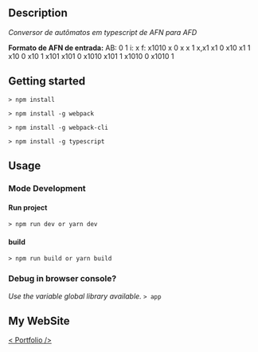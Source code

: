 
## Description

*Conversor de autômatos em typescript de AFN para AFD*

**Formato de AFN de entrada:**
AB: 0 1
i: x
f: x1010
x 0 x
x 1 x,x1
x1 0 x10
x1 1
x10 0
x10 1 x101
x101 0 x1010
x101 1
x1010 0
x1010 1

## Getting started

`> npm install`

`> npm install -g webpack `

`> npm install -g webpack-cli `

`> npm install -g typescript`

## Usage

### Mode Development

#### Run project

`> npm run dev or yarn dev`

#### build

`> npm run build or yarn build`

  ### Debug in browser console?
*Use the variable global library available.* 
`> app`
## My WebSite

[< Portfolio /> ](https://breitembach.github.io/)